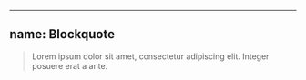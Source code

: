 
---
name: Blockquote
---
<blockquote>
  <p>Lorem ipsum dolor sit amet, consectetur adipiscing elit. Integer posuere erat a ante.</p>
</blockquote>